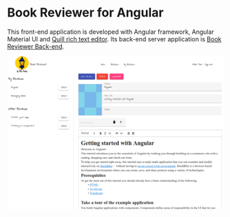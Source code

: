 # Book Reviewer for Angular

This front-end application is developed with Angular framework, Angular Material UI and [Quill rich text editor](https://quilljs.com/).
Its back-end server application is [Book Reviewer Back-end](https://github.com/inthelamp/book-reviewer-back-end-mean).

![alt text](https://github.com/inthelamp/book-reviewer-front-end-angular/blob/master/home.png?raw=true "Home page")